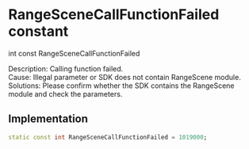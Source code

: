


# RangeSceneCallFunctionFailed constant







int const RangeSceneCallFunctionFailed
  




<p>Description: Calling function failed. <br>Cause: Illegal parameter or SDK does not contain RangeScene module. <br>Solutions: Please confirm whether the SDK contains the RangeScene module and check the parameters.</p>



## Implementation

```dart
static const int RangeSceneCallFunctionFailed = 1019000;
```







